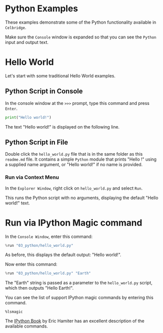 # Python Examples

These examples demonstrate some of the Python functionality available in `Celbridge`.

Make sure the `Console` window is expanded so that you can see the `Python` input and output text.

# Hello World

Let's start with some traditional Hello World examples.

## Python Script in Console

In the console window at the `>>>` prompt, type this command and press `Enter`.

```python
print("Hello world!")
```

The text "Hello world!" is displayed on the following line.

## Python Script in File

Double click the `hello_world.py` file that is in the same folder as this `readme.md` file. It contains a simple `Python` module that prints "Hello <name>!" using a supplied name argument, or "Hello world!" if no name is provided.

### Run via Context Menu

In the `Explorer Window`, right click on `hello_world.py` and select `Run`.

This runs the Python script with no arguments, displaying the default "Hello world!" text.

# Run via IPython Magic command

In the `Console Window`, enter this command:

```python
%run "03_python/hello_world.py"
```

As before, this displays the default output: "Hello world!".

Now enter this command:

```python
%run "03_python/hello_world.py" "Earth"
```

The "Earth" string is passed as a parameter to the `hello_world.py` script, which then outputs "Hello Earth!".

You can see the list of support IPython magic commands by entering this command.

```
%lsmagic
```

The [IPython Book](https://ipythonbook.com/magic-commands.html) by Eric Hamiter has an excellent description of the available commands.
 